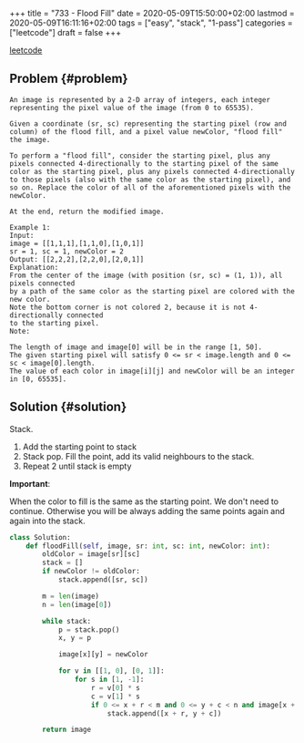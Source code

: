 +++
title = "733 - Flood Fill"
date = 2020-05-09T15:50:00+02:00
lastmod = 2020-05-09T16:11:16+02:00
tags = ["easy", "stack", "1-pass"]
categories = ["leetcode"]
draft = false
+++

[leetcode](https://leetcode.com/problems/flood-fill/)


## Problem {#problem}

```text
An image is represented by a 2-D array of integers, each integer representing the pixel value of the image (from 0 to 65535).

Given a coordinate (sr, sc) representing the starting pixel (row and column) of the flood fill, and a pixel value newColor, "flood fill" the image.

To perform a "flood fill", consider the starting pixel, plus any pixels connected 4-directionally to the starting pixel of the same color as the starting pixel, plus any pixels connected 4-directionally to those pixels (also with the same color as the starting pixel), and so on. Replace the color of all of the aforementioned pixels with the newColor.

At the end, return the modified image.

Example 1:
Input:
image = [[1,1,1],[1,1,0],[1,0,1]]
sr = 1, sc = 1, newColor = 2
Output: [[2,2,2],[2,2,0],[2,0,1]]
Explanation:
From the center of the image (with position (sr, sc) = (1, 1)), all pixels connected
by a path of the same color as the starting pixel are colored with the new color.
Note the bottom corner is not colored 2, because it is not 4-directionally connected
to the starting pixel.
Note:

The length of image and image[0] will be in the range [1, 50].
The given starting pixel will satisfy 0 <= sr < image.length and 0 <= sc < image[0].length.
The value of each color in image[i][j] and newColor will be an integer in [0, 65535].
```


## Solution {#solution}

Stack.

1.  Add the starting point to stack
2.  Stack pop. Fill the point, add its valid neighbours to the stack.
3.  Repeat 2 until stack is empty

**Important**:

When the color to fill is the same as the starting  point. We don't need to continue.
Otherwise you will be always adding the same points again and again into the stack.

```python
class Solution:
    def floodFill(self, image, sr: int, sc: int, newColor: int):
        oldColor = image[sr][sc]
        stack = []
        if newColor != oldColor:
            stack.append([sr, sc])

        m = len(image)
        n = len(image[0])

        while stack:
            p = stack.pop()
            x, y = p

            image[x][y] = newColor

            for v in [[1, 0], [0, 1]]:
                for s in [1, -1]:
                    r = v[0] * s
                    c = v[1] * s
                    if 0 <= x + r < m and 0 <= y + c < n and image[x + r][y + c] == oldColor:
                        stack.append([x + r, y + c])

        return image
```
